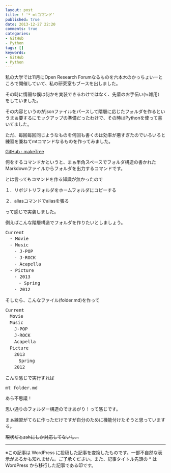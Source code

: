 ```yaml
---
layout: post
title: ! '* mtコマンド'
published: true
date: 2013-12-27 22:20
comments: true
categories:
- GitHub
- Python
tags: []
keywords:
- GitHub
- Python
---
```

私の大学では11月にOpen Research Forumなるものを六本木のかっちょいーところで開催していて、私の研究室もブースを出しました。

その時に情弱な僕は何かを実装できるわけではなく、先輩のお手伝い(≒雑用）をしていました。

その内容というのがjsonファイルをパースして階層に応じたフォルダを作るというまぁ要するにモックアップの準備だったわけで、その時はPythonを使って書いてました。

ただ、毎回毎回同じようなものを何回も書くのは効率が悪すぎたのでいろいろと練習を兼ねてmtコマンドなるものを作ってみました。

[GitHub : makeTree](https://github.com/sota1235/makeTree "GitHub : makeTree")

何をするコマンドかというと、まぁ半角スペースでフォルダ構造の書かれたMarkdownファイルからフォルダを出力するコマンドです。

とは言ってもコマンドを作る知識が無かったので

１．リポジトリフォルダをホームフォルダにコピーする

２．aliasコマンドでaliasを張る

って感じで実装しました。

例えばこんな階層構造でフォルダを作りたいとしましょう。
<pre class="brush: shell; gutter: true">Current 
　- Movie 
　- Music 
　　- J-POP 
　　- J-ROCK 
　　- Acapella 
　- Picture 
　　- 2013 
　　　- Spring 
　　- 2012</pre>
そしたら、こんなファイル(folder.md)を作って
<pre class="brush: shell; gutter: true">Current 
　Movie 
　Music 
　　J-POP 
　　J-ROCK 
　　Acapella 
　Picture 
　　2013 
　　　Spring 
　　2012</pre>
こんな感じで実行すれば
<pre class="brush: shell; gutter: true">mt folder.md</pre>
あら不思議！

思い通りのフォルダー構造のできあがり！って感じです。

まぁ練習がてらに作っただけですが自分のために機能付けたそうと思っていまする。

<del datetime="2013-12-27T13:04:27+00:00">現状だとzshにしか対応してないし…</del>

---
※この記事は WordPress に投稿した記事を変換したものです。一部不自然な表示があるかも知れません。ご了承ください。また、記事タイトル先頭の * は WordPress から移行した記事である印です。
